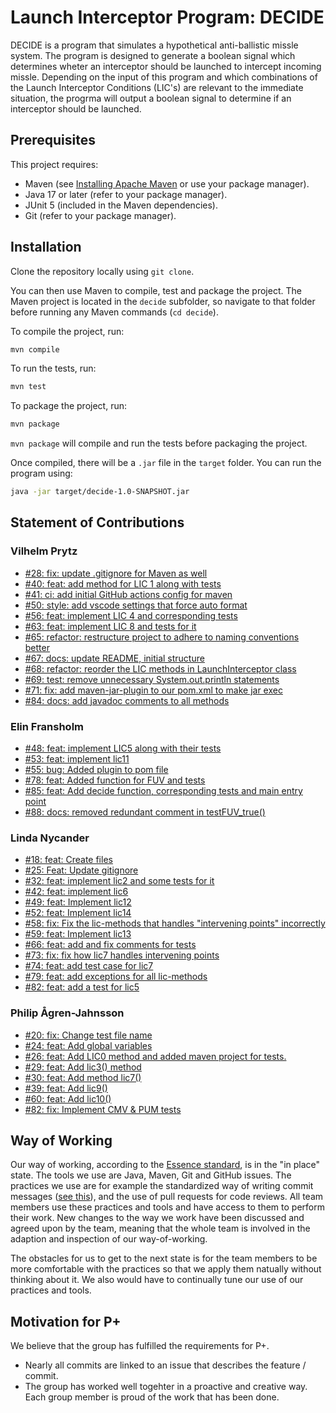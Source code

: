 # Launch Interceptor Program: DECIDE

DECIDE is a program that simulates a hypothetical anti-ballistic missle system. The program is designed to generate a boolean signal which determines wheter an interceptor should be launched to intercept incoming missle. Depending on the input of this program and which combinations of the Launch Interceptor Conditions (LIC's) are relevant to the immediate situation, the progrma will output a boolean signal to determine if an interceptor should be launched.

## Prerequisites

This project requires:

- Maven (see [Installing Apache Maven](https://maven.apache.org/install.html) or use your package manager).
- Java 17 or later (refer to your package manager).
- JUnit 5 (included in the Maven dependencies).
- Git (refer to your package manager).

## Installation

Clone the repository locally using `git clone`.

You can then use Maven to compile, test and package the project. The Maven project is located in the `decide` subfolder, so navigate to that folder before running any Maven commands (`cd decide`).

To compile the project, run:

```bash
mvn compile
```

To run the tests, run:

```bash
mvn test
```

To package the project, run:

```bash
mvn package
```

`mvn package` will compile and run the tests before packaging the project.

Once compiled, there will be a `.jar` file in the `target` folder. You can run the program using:

```bash
java -jar target/decide-1.0-SNAPSHOT.jar
```

## Statement of Contributions

### Vilhelm Prytz

- [#28: fix: update .gitignore for Maven as well](https://github.com/lindanycander/launch_interceptor_program/pull/28)
- [#40: feat: add method for LIC 1 along with tests](https://github.com/lindanycander/launch_interceptor_program/pull/40)
- [#41: ci: add initial GitHub actions config for maven](https://github.com/lindanycander/launch_interceptor_program/pull/41)
- [#50: style: add vscode settings that force auto format](https://github.com/lindanycander/launch_interceptor_program/pull/50)
- [#56: feat: implement LIC 4 and corresponding tests](https://github.com/lindanycander/launch_interceptor_program/pull/56)
- [#63: feat: implement LIC 8 and tests for it](https://github.com/lindanycander/launch_interceptor_program/pull/63)
- [#65: refactor: restructure project to adhere to naming conventions better](https://github.com/lindanycander/launch_interceptor_program/pull/65)
- [#67: docs: update README, initial structure](https://github.com/lindanycander/launch_interceptor_program/pull/67)
- [#68: refactor: reorder the LIC methods in LaunchInterceptor class](https://github.com/lindanycander/launch_interceptor_program/pull/68)
- [#69: test: remove unnecessary System.out.println statements](https://github.com/lindanycander/launch_interceptor_program/pull/69)
- [#71: fix: add maven-jar-plugin to our pom.xml to make jar exec](https://github.com/lindanycander/launch_interceptor_program/pull/69)
- [#84: docs: add javadoc comments to all methods](https://github.com/lindanycander/launch_interceptor_program/pull/84)

### Elin Fransholm

- [#48: feat: implement LIC5 along with their tests](https://github.com/lindanycander/launch_interceptor_program/pull/48)
- [#53: feat: implement lic11](https://github.com/lindanycander/launch_interceptor_program/pull/53)
- [#55: bug: Added plugin to pom file](https://github.com/lindanycander/launch_interceptor_program/pull/55)
- [#78: feat: Added function for FUV and tests](https://github.com/lindanycander/launch_interceptor_program/pull/78)
- [#85: feat: Add decide function, corresponding tests and main entry point](https://github.com/lindanycander/launch_interceptor_program/pull/85)
- [#88: docs: removed redundant comment in testFUV_true()](https://github.com/lindanycander/launch_interceptor_program/pull/88)

### Linda Nycander

- [#18: feat: Create files](https://github.com/lindanycander/launch_interceptor_program/pull/18)
- [#25: Feat: Update gitignore](https://github.com/lindanycander/launch_interceptor_program/pull/25)
- [#32: feat: implement lic2 and some tests for it](https://github.com/lindanycander/launch_interceptor_program/pull/32)
- [#42: feat: implement lic6](https://github.com/lindanycander/launch_interceptor_program/pull/42)
- [#49: feat: Implement lic12](https://github.com/lindanycander/launch_interceptor_program/pull/49)
- [#52: feat: Implement lic14](https://github.com/lindanycander/launch_interceptor_program/pull/52)
- [#58: fix: Fix the lic-methods that handles "intervening points" incorrectly](https://github.com/lindanycander/launch_interceptor_program/pull/58)
- [#59: feat: Implement lic13](https://github.com/lindanycander/launch_interceptor_program/pull/59)
- [#66: feat: add and fix comments for tests](https://github.com/lindanycander/launch_interceptor_program/pull/66)
- [#73: fix: fix how lic7 handles intervening points](https://github.com/lindanycander/launch_interceptor_program/pull/73)
- [#74: feat: add test case for lic7](https://github.com/lindanycander/launch_interceptor_program/pull/74)
- [#79: feat: add exceptions for all lic-methods](https://github.com/lindanycander/launch_interceptor_program/pull/79)
- [#82: feat: add a test for lic5](https://github.com/lindanycander/launch_interceptor_program/pull/82)

### Philip Ågren-Jahnsson

- [#20: fix: Change test file name](https://github.com/lindanycander/launch_interceptor_program/pull/20)
- [#24: feat: Add global variables](https://github.com/lindanycander/launch_interceptor_program/pull/24)
- [#26: feat: Add LIC0 method and added maven project for tests.](https://github.com/lindanycander/launch_interceptor_program/pull/24)
- [#29: feat: Add lic3() method](https://github.com/lindanycander/launch_interceptor_program/pull/29)
- [#30: feat: Add method lic7()](https://github.com/lindanycander/launch_interceptor_program/pull/30)
- [#39: feat: Add lic9()](https://github.com/lindanycander/launch_interceptor_program/pull/39)
- [#60: feat: Add lic10()](https://github.com/lindanycander/launch_interceptor_program/pull/60)
- [#82: fix: Implement CMV & PUM tests](https://github.com/lindanycander/launch_interceptor_program/pull/81)

## Way of Working

Our way of working, according to the [Essence standard](https://www.omg.org/spec/Essence/1.2/PDF), is in the "in place" state. The tools we use are Java, Maven, Git and GitHub issues. The practices we use are for example the standardized way of writing commit messages ([see this](https://www.conventionalcommits.org/en/v1.0.0/#specification)), and the use of pull requests for code reviews. All team members use these practices and tools and have access to them to perform their work. New changes to the way we work have been discussed and agreed upon by the team, meaning that the whole team is involved in the adaption and inspection of our way-of-working.

The obstacles for us to get to the next state is for the team members to be more comfortable with the practices so that we apply them natually without thinking about it. We also would have to continually tune our use of our practices and tools.

## Motivation for P+

We believe that the group has fulfilled the requirements for P+.

- Nearly all commits are linked to an issue that describes the feature / commit.
- The group has worked well togehter in a proactive and creative way. Each group member is proud of the work that has been done.
